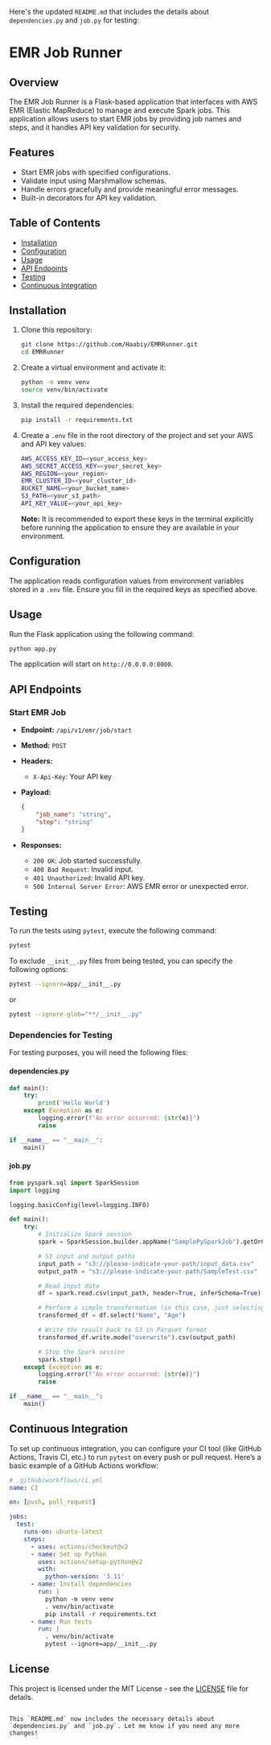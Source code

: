 Here's the updated `README.md` that includes the details about `dependencies.py` and `job.py` for testing:

# EMR Job Runner

## Overview

The EMR Job Runner is a Flask-based application that interfaces with AWS EMR (Elastic MapReduce) to manage and execute Spark jobs. This application allows users to start EMR jobs by providing job names and steps, and it handles API key validation for security.

## Features

- Start EMR jobs with specified configurations.
- Validate input using Marshmallow schemas.
- Handle errors gracefully and provide meaningful error messages.
- Built-in decorators for API key validation.

## Table of Contents

- [Installation](#installation)
- [Configuration](#configuration)
- [Usage](#usage)
- [API Endpoints](#api-endpoints)
- [Testing](#testing)
- [Continuous Integration](#continuous-integration)

## Installation

1. Clone this repository:

   ```bash
   git clone https://github.com/Haabiy/EMRRunner.git
   cd EMRRunner
   ```

2. Create a virtual environment and activate it:

   ```bash
   python -m venv venv
   source venv/bin/activate 
   ```

3. Install the required dependencies:

   ```bash
   pip install -r requirements.txt
   ```

4. Create a `.env` file in the root directory of the project and set your AWS and API key values:

   ```bash
   AWS_ACCESS_KEY_ID=<your_access_key>
   AWS_SECRET_ACCESS_KEY=<your_secret_key>
   AWS_REGION=<your_region>
   EMR_CLUSTER_ID=<your_cluster_id>
   BUCKET_NAME=<your_bucket_name>
   S3_PATH=<your_s3_path>
   API_KEY_VALUE=<your_api_key>
   ```

   **Note:** It is recommended to export these keys in the terminal explicitly before running the application to ensure they are available in your environment.

## Configuration

The application reads configuration values from environment variables stored in a `.env` file. Ensure you fill in the required keys as specified above.

## Usage

Run the Flask application using the following command:

```bash
python app.py
```

The application will start on `http://0.0.0.0:8000`.

## API Endpoints

### Start EMR Job

- **Endpoint:** `/api/v1/emr/job/start`
- **Method:** `POST`
- **Headers:**
  - `X-Api-Key`: Your API key
- **Payload:**

  ```json
  {
      "job_name": "string",
      "step": "string"
  }
  ```

- **Responses:**
  - `200 OK`: Job started successfully.
  - `400 Bad Request`: Invalid input.
  - `401 Unauthorized`: Invalid API key.
  - `500 Internal Server Error`: AWS EMR error or unexpected error.

## Testing

To run the tests using `pytest`, execute the following command:

```bash
pytest
```

To exclude `__init__.py` files from being tested, you can specify the following options:

```bash
pytest --ignore=app/__init__.py
```

or

```bash
pytest --ignore-glob="**/__init__.py"
```

### Dependencies for Testing

For testing purposes, you will need the following files:

#### dependencies.py

```python
def main():
    try:
        print('Hello World')
    except Exception as e:
        logging.error(f"An error occurred: {str(e)}")
        raise

if __name__ == "__main__":
    main()
```

#### job.py

```python
from pyspark.sql import SparkSession
import logging

logging.basicConfig(level=logging.INFO)

def main():
    try:
        # Initialize Spark session
        spark = SparkSession.builder.appName("SamplePySparkJob").getOrCreate()

        # S3 input and output paths
        input_path = "s3://please-indicate-your-path/input_data.csv"
        output_path = "s3://please-indicate-your-path/SampleTest.csv"

        # Read input data
        df = spark.read.csv(input_path, header=True, inferSchema=True)

        # Perform a simple transformation (in this case, just selecting a subset of columns)
        transformed_df = df.select("Name", "Age")

        # Write the result back to S3 in Parquet format
        transformed_df.write.mode("overwrite").csv(output_path)

        # Stop the Spark session
        spark.stop()
    except Exception as e:
        logging.error(f"An error occurred: {str(e)}")
        raise

if __name__ == "__main__":
    main()
```

## Continuous Integration

To set up continuous integration, you can configure your CI tool (like GitHub Actions, Travis CI, etc.) to run `pytest` on every push or pull request. Here’s a basic example of a GitHub Actions workflow:

```yaml
# .github/workflows/ci.yml
name: CI

on: [push, pull_request]

jobs:
  test:
    runs-on: ubuntu-latest
    steps:
      - uses: actions/checkout@v2
      - name: Set up Python
        uses: actions/setup-python@v2
        with:
          python-version: '3.11'
      - name: Install dependencies
        run: |
          python -m venv venv
          . venv/bin/activate
          pip install -r requirements.txt
      - name: Run tests
        run: |
          . venv/bin/activate
          pytest --ignore=app/__init__.py
```

## License

This project is licensed under the MIT License - see the [LICENSE](LICENSE) file for details.
```

This `README.md` now includes the necessary details about `dependencies.py` and `job.py`. Let me know if you need any more changes!